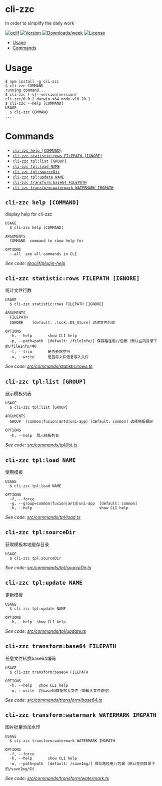 cli-zzc
=======

In order to simplify the daily work

[![oclif](https://img.shields.io/badge/cli-oclif-brightgreen.svg)](https://oclif.io)
[![Version](https://img.shields.io/npm/v/cli-zzc.svg)](https://npmjs.org/package/cli-zzc)
[![Downloads/week](https://img.shields.io/npm/dw/cli-zzc.svg)](https://npmjs.org/package/cli-zzc)
[![License](https://img.shields.io/npm/l/cli-zzc.svg)](https://github.com/workspace/cli-zzc/blob/master/package.json)

<!-- toc -->
* [Usage](#usage)
* [Commands](#commands)
<!-- tocstop -->
# Usage
<!-- usage -->
```sh-session
$ npm install -g cli-zzc
$ cli-zzc COMMAND
running command...
$ cli-zzc (-v|--version|version)
cli-zzc/0.0.2 darwin-x64 node-v10.20.1
$ cli-zzc --help [COMMAND]
USAGE
  $ cli-zzc COMMAND
...
```
<!-- usagestop -->
# Commands
<!-- commands -->
* [`cli-zzc help [COMMAND]`](#cli-zzc-help-command)
* [`cli-zzc statistic:rows FILEPATH [IGNORE]`](#cli-zzc-statisticrows-filepath-ignore)
* [`cli-zzc tpl:list [GROUP]`](#cli-zzc-tpllist-group)
* [`cli-zzc tpl:load NAME`](#cli-zzc-tplload-name)
* [`cli-zzc tpl:sourceDir`](#cli-zzc-tplsourcedir)
* [`cli-zzc tpl:update NAME`](#cli-zzc-tplupdate-name)
* [`cli-zzc transform:base64 FILEPATH`](#cli-zzc-transformbase64-filepath)
* [`cli-zzc transform:watermark WATERMARK IMGPATH`](#cli-zzc-transformwatermark-watermark-imgpath)

## `cli-zzc help [COMMAND]`

display help for cli-zzc

```
USAGE
  $ cli-zzc help [COMMAND]

ARGUMENTS
  COMMAND  command to show help for

OPTIONS
  --all  see all commands in CLI
```

_See code: [@oclif/plugin-help](https://github.com/oclif/plugin-help/blob/v3.2.0/src/commands/help.ts)_

## `cli-zzc statistic:rows FILEPATH [IGNORE]`

统计文件行数

```
USAGE
  $ cli-zzc statistic:rows FILEPATH [IGNORE]

ARGUMENTS
  FILEPATH
  IGNORE    [default: .lock,.DS_Store] 过滤文件后缀

OPTIONS
  -h, --help       show CLI help
  -p, --path=path  [default: /fileInfo/] 保存路径用//包裹（默认在同目录下的/fileInfo/中）
  -t, --trim       是否去除空行
  -w, --write      是否将文件信息写入文件
```

_See code: [src/commands/statistic/rows.ts](https://github.com/SoonerOrLater-NewBest/cli-zzc/blob/v0.0.2/src/commands/statistic/rows.ts)_

## `cli-zzc tpl:list [GROUP]`

展示模板列表

```
USAGE
  $ cli-zzc tpl:list [GROUP]

ARGUMENTS
  GROUP  (common|fusion|antd|uni-app) [default: common] 选择模版框架

OPTIONS
  -h, --help  展示模板列表
```

_See code: [src/commands/tpl/list.ts](https://github.com/SoonerOrLater-NewBest/cli-zzc/blob/v0.0.2/src/commands/tpl/list.ts)_

## `cli-zzc tpl:load NAME`

使用模板

```
USAGE
  $ cli-zzc tpl:load NAME

OPTIONS
  -f, --force
  -g, --group=common|fusion|antd|uni-app  [default: common]
  -h, --help                              show CLI help
```

_See code: [src/commands/tpl/load.ts](https://github.com/SoonerOrLater-NewBest/cli-zzc/blob/v0.0.2/src/commands/tpl/load.ts)_

## `cli-zzc tpl:sourceDir`

获取模板本地缓存目录

```
USAGE
  $ cli-zzc tpl:sourceDir
```

_See code: [src/commands/tpl/sourceDir.ts](https://github.com/SoonerOrLater-NewBest/cli-zzc/blob/v0.0.2/src/commands/tpl/sourceDir.ts)_

## `cli-zzc tpl:update NAME`

更新模板

```
USAGE
  $ cli-zzc tpl:update NAME

OPTIONS
  -h, --help  show CLI help
```

_See code: [src/commands/tpl/update.ts](https://github.com/SoonerOrLater-NewBest/cli-zzc/blob/v0.0.2/src/commands/tpl/update.ts)_

## `cli-zzc transform:base64 FILEPATH`

任意文件转换base64编码

```
USAGE
  $ cli-zzc transform:base64 FILEPATH

OPTIONS
  -h, --help   show CLI help
  -w, --write  将base64数据写入文件（同输入文件路径）
```

_See code: [src/commands/transform/base64.ts](https://github.com/SoonerOrLater-NewBest/cli-zzc/blob/v0.0.2/src/commands/transform/base64.ts)_

## `cli-zzc transform:watermark WATERMARK IMGPATH`

图片批量添加水印

```
USAGE
  $ cli-zzc transform:watermark WATERMARK IMGPATH

OPTIONS
  -f, --force
  -h, --help       show CLI help
  -w, --path=path  [default: /saveImg/] 保存路径用//包裹（默认在同目录下的/saveImg/中）
```

_See code: [src/commands/transform/watermark.ts](https://github.com/SoonerOrLater-NewBest/cli-zzc/blob/v0.0.2/src/commands/transform/watermark.ts)_
<!-- commandsstop -->
